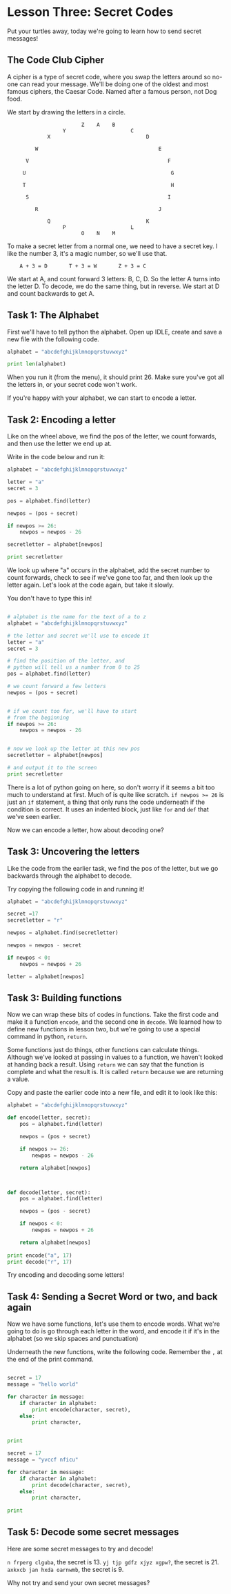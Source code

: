 # Lesson Three: Secret Codes

Put your turtles away, today we're going to learn how to send secret messages!

## The Code Club Cipher

A cipher is a type of secret code, where you swap the letters around so no-one can read your message. We'll be doing one of the oldest and most famous ciphers, the Caesar Code. Named after a famous person, not Dog food.

We start by drawing the letters in a circle.

```
                        Z    A    B
                  Y                     C
             X                               D

         W                                       E

      V                                             F

     U                                               G

     T                                               H

      S                                             I

         R                                       J

             Q                               K
                  P                     L
                        O    N    M
```

To make a secret letter from a normal one, we need to have a secret key.  I like the number 3, it's a magic number, so we'll use that.

```
    A + 3 = D       T + 3 = W       Z + 3 = C
```

We start at A, and count forward 3 letters: B, C, D. So the letter A turns into the letter D.  To decode, we do the same thing, but in reverse. We start at D and count backwards to get A.


## Task 1: The Alphabet

First we'll have to tell python the alphabet. Open up IDLE, create and save a new file with the following code.

```python
alphabet = "abcdefghijklmnopqrstuvwxyz"

print len(alphabet)
```

When you run it (from the menu), it should print 26. Make sure you've got all the letters in, or your secret code won't work.

If you're happy with your alphabet, we can start to encode a letter. 

## Task 2: Encoding a letter

Like on the wheel above, we find the pos of the letter, we count forwards, and then use the letter we end up at. 

Write in the code below and run it:

```python
alphabet = "abcdefghijklmnopqrstuvwxyz"

letter = "a"
secret = 3

pos = alphabet.find(letter)

newpos = (pos + secret)

if newpos >= 26: 
    newpos = newpos - 26

secretletter = alphabet[newpos]

print secretletter
```

We look up where "a" occurs in the alphabet, add the secret number to count forwards, check to see if we've gone too far, and then look up the letter again. Let's look at the code again, but take it slowly.

You don't have to type this in!

```python

# alphabet is the name for the text of a to z
alphabet = "abcdefghijklmnopqrstuvwxyz"

# the letter and secret we'll use to encode it
letter = "a"
secret = 3

# find the position of the letter, and
# python will tell us a number from 0 to 25
pos = alphabet.find(letter)

# we count forward a few letters
newpos = (pos + secret)


# if we count too far, we'll have to start 
# from the beginning
if newpos >= 26: 
    newpos = newpos - 26


# now we look up the letter at this new pos
secretletter = alphabet[newpos]

# and output it to the screen
print secretletter

```

There is a lot of python going on here, so don't worry if it seems a bit too much to understand at first. Much of is quite like scratch. `if newpos >= 26` is just an `if` statement, a thing that only runs the code underneath if the condition is correct. It uses an indented block, just like `for` and `def` that we've seen earlier.


Now we can encode a letter, how about decoding one?

## Task 3: Uncovering the letters 

Like the code from the earlier task, we find the pos of the letter, but we go backwards through the alphabet to decode.

Try copying the following code in and running it!

```python
alphabet = "abcdefghijklmnopqrstuvwxyz"

secret =17
secretletter = "r"

newpos = alphabet.find(secretletter)

newpos = newpos - secret

if newpos < 0:
    newpos = newpos + 26

letter = alphabet[newpos]
```

## Task 3: Building functions

Now we can wrap these bits of codes in functions. Take the first code and make it a function `encode`, and the second one in `decode`. We learned how to define new functions in lesson two, but we're going to use a special command in python, `return`.

Some functions just do things, other functions can calculate things. Although we've looked at passing in values to a function, we haven't looked at handing back a result. Using `return` we can say that the function is complete and what the result is. It is called `return` because we are returning a value.

Copy and paste the earlier code into a new file, and edit it to look like this:

```python
alphabet = "abcdefghijklmnopqrstuvwxyz"

def encode(letter, secret):
    pos = alphabet.find(letter)

    newpos = (pos + secret)

    if newpos >= 26: 
        newpos = newpos - 26

    return alphabet[newpos]



def decode(letter, secret):
    pos = alphabet.find(letter)

    newpos = (pos - secret)

    if newpos < 0: 
        newpos = newpos + 26

    return alphabet[newpos]
    
print encode("a", 17)
print decode("r", 17)
```

Try encoding and decoding some letters!


## Task 4: Sending a Secret Word or two, and back again

Now we have some functions, let's use them to encode words. What we're going to do is go through each letter in the word, and encode it if it's in the alphabet (so we skip spaces and punctuation)

Underneath the new functions, write the following code. Remember the `,` at the end of the print command.

```python

secret = 17
message = "hello world"

for character in message:
    if character in alphabet:
        print encode(character, secret),
    else:
        print character,


print 

secret = 17
message = "yvccf nficu"

for character in message:
    if character in alphabet:
        print decode(character, secret),
    else:
        print character,
        
print
```

## Task 5: Decode some secret messages

Here are some secret messages to try and decode!

`n frperg clguba`, the secret is 13.
`yj tjp gdfz xjyz xgpw?`, the secret is 21.
`axkxcb jan hxda oarnwmb`, the secret is 9.

Why not try and send your own secret messages? 


